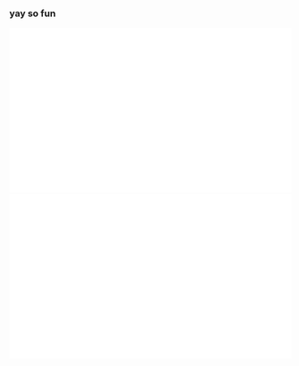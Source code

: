 
### yay so fun

<div align="center">

<img src="https://github.com/DaveH355/github-stats/blob/master/generated/overview.svg#gh-dark-mode-only" />
<img src="https://github.com/DaveH355/github-stats/blob/master/generated/languages.svg#gh-dark-mode-only" />

</div>




